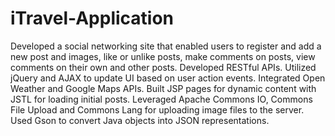 # iTravel-Application

Developed a social networking site that enabled users to register and add a new post and images, like or unlike posts, make comments on posts, view comments on their own and other posts. Developed RESTful APIs. Utilized jQuery and AJAX to update UI based on user action events. Integrated Open Weather and Google Maps APIs. Built JSP pages for dynamic content with JSTL for loading initial posts. Leveraged Apache Commons IO, Commons File Upload and Commons Lang for uploading image files to the server. Used Gson to convert Java objects into JSON representations.

